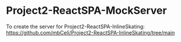 # Project2-ReactSPA-MockServer

To create the server for Project2-ReactSPA-InlineSkating: https://github.com/mbCeli/Project2-ReactSPA-InlineSkating/tree/main
